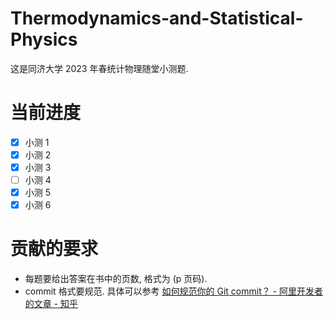 # Thermodynamics-and-Statistical-Physics

这是同济大学 2023 年春统计物理随堂小测题.

# 当前进度

- [x] 小测 1
- [x] 小测 2
- [x] 小测 3
- [ ] 小测 4
- [x] 小测 5
- [x] 小测 6

# 贡献的要求

- 每题要给出答案在书中的页数, 格式为 (p 页码).
- commit 格式要规范. 具体可以参考 [如何规范你的 Git commit？ - 阿里开发者的文章 - 知乎](https://zhuanlan.zhihu.com/p/182553920)
